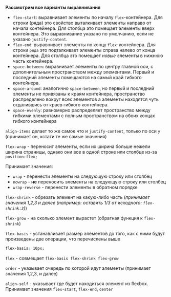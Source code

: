   
  **Рассмотрим все варианты выравнивания**
  
  * `flex-start`: выравнивает элементы по началу `flex`-контейнера. Для строки (ряда) это свойство выталкивает элементы направо от начала контейнера. Для столбца это помещает элементы вверх контейнера. Это выравнивание указано по умолчанию, если не указано `justify-content`.
  *  `flex-end`: выравнивает элементы по концу `flex`-контейнера. Для строки `ряда` это подталкивает элементы справа налево от конца контейнера. Для столбца это помещает *новые* элементы в нижнюю часть контейнера.
  *  `space-between`: выравнивает элементы по центру главной оси, с дополнительным пространством между элементами. Первый и последний элементы помещаются на самый край гибкого контейнера.
  *  `space-around`: аналогично `space-between`, но первый и последний элементы не привязаны к краям контейнера, пространство распределено вокруг всех элементов а элементы находятся чуть отдалившись от краев гибкого контейнера.
  *  `space-evenly`: равномерно распределяет пространство между гибкими элементами с полным пространством на обоих концах гибкого контейнера
  
  `align-items` делает то же самое что и `justify-content`, только по оси `y` (принимает он, кстати те же самые значения)
  
  `flex-wrap` - переносит элементы, если их ширина больше нежели ширина страницы, однако они все в одной строке или столбце из-за `position:flex;`
  
  Принимает значения:
  
  * `wrap` - перенести элементы на следующую строку или столбец
  * `nowrap` - **не** переносить элементы на следующую строку или столбец
  * `wrap-reverse` - перенести элементы в обратном порядке
  
  `flex-shrink` - обрезать элемент на какую-либо часть (*принимает значения 1,2,3 и далее (например: оставить 1/3 от исходного: `flex-shrink:3`)*)
  
  `flex-grow` - на сколько элемент вырастет (обратная функция к `flex-shrink`)
  
  `flex-basis` - устанавливает размер элементов до того, как с ними будут произведены две операции, что перечислены выше
  
  ```css
  flex-basis: 10px;
  ```
  
  `flex` - совмещает `flex-basis flex-shrink flex-grow`
  
  `order` - указывает очередь по которой идут элементы (принимает значения 1,2,3, и далее)
  
  `align-self` - указывает где будет находиться элемент из flexbox. Принимает значения `flex-start`, `flex-end`, `center`
